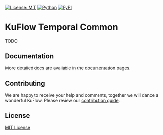 [![License: MIT](https://img.shields.io/badge/License-MIT-green.svg)](https://github.com/kuflow/kuflow-sdk-python/blob/master/LICENSE)
[![Python](https://img.shields.io/pypi/pyversions/kuflow-temporal-common.svg)](https://pypi.org/project/kuflow-temporal-common)
[![PyPI](https://img.shields.io/pypi/v/kuflow-temporal-common.svg)](https://pypi.org/project/kuflow-temporal-common)

# KuFlow Temporal Common

TODO

## Documentation

More detailed docs are available in the [documentation pages](https://docs.kuflow.com/developers/).

## Contributing

We are happy to receive your help and comments, together we will dance a wonderful KuFlow. Please review our [contribution guide](CONTRIBUTING.md).

## License

[MIT License](https://github.com/kuflow/kuflow-sdk-python/blob/master/LICENSE)
